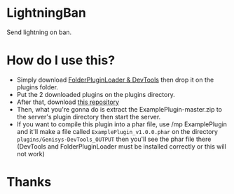 # LightningBan
Send lightning on ban.

# How do I use this?
- Simply download [FolderPluginLoader & DevTools](https://github.com/iTXTech/DevTools/releases) then drop it on the plugins folder.
- Put the 2 downloaded plugins on the plugins directory.
- After that, download [this repository](https://github.com/xXSirGamesXx/LightningBan)
- Then, what you're gonna do is extract the ExamplePlugin-master.zip to the server's plugin directory then start the server.
- If you want to compile this plugin into a phar file, use /mp ExamplePlugin and it'll make a file called ` ExamplePlugin_v1.0.0.phar ` on the directory ` plugins/Genisys-DevTools_OUTPUT ` then you'll see the phar file there (DevTools and FolderPluginLoader must be installed correctly or this will not work)

# Thanks
